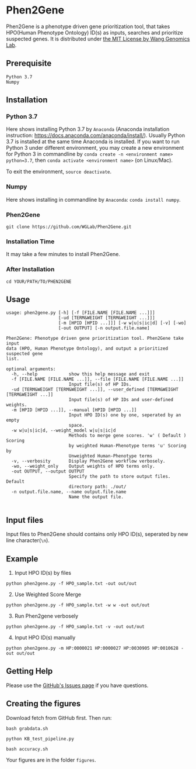# Phen2Gene

Phen2Gene is a phenotype driven gene prioritization tool, that takes HPO(Human Phenotype Ontology) ID(s) as inputs, searches and prioritize suspected genes.  It is distributed under [the MIT License by Wang Genomics Lab](https://wglab.mit-license.org/).

## Prerequisite
```
Python 3.7
Numpy
```

## Installation
### Python 3.7
Here shows installing Python 3.7 by `Anaconda` (Anaconda installation instruction: https://docs.anaconda.com/anaconda/install/). Usually Python 3.7 is installed at the same time Anaconda is installed.
If you want to run Python 3 under different environment, you may create a new environment for Python 3 in commandline by `conda create -n <environment name> python=3.7`, then `conda activate <environment name>` (on Linux/Mac).

To exit the environment, `source deactivate`.

### Numpy
Here shows installing in commandline by `Anaconda`: `conda install numpy`.

### Phen2Gene
`git clone https://github.com/WGLab/Phen2Gene.git`

### Installation Time
It may take a few minutes to install Phen2Gene.

### After Installation
`cd YOUR/PATH/TO/PHEN2GENE`

## Usage
```
usage: phen2gene.py [-h] [-f [FILE.NAME [FILE.NAME ...]]]
                    [-ud [TERM&WEIGHT [TERM&WEIGHT ...]]]
                    [-m [HPID [HPID ...]]] [-w w|u|s|ic|d] [-v] [-wo]
                    [-out OUTPUT] [-n output.file.name]

Phen2Gene: Phenotype driven gene prioritization tool. Phen2Gene take input
data (HPO, Human Phenotype Ontology), and output a prioritized suspected gene
list.

optional arguments:
  -h, --help            show this help message and exit
  -f [FILE.NAME [FILE.NAME ...]], --file [FILE.NAME [FILE.NAME ...]]
                        Input file(s) of HP IDs.
  -ud [TERM&WEIGHT [TERM&WEIGHT ...]], --user_defined [TERM&WEIGHT [TERM&WEIGHT ...]]
                        Input file(s) of HP IDs and user-defined weights.
  -m [HPID [HPID ...]], --manual [HPID [HPID ...]]
                        Input HPO ID(s) one by one, seperated by an empty
                        space.
  -w w|u|s|ic|d, --weight_model w|u|s|ic|d
                        Methods to merge gene scores. 'w' ( Default ) Scoring
                        by weighted Human-Phenotype terms 'u' Scoring by
                        Unweighted Human-Phenotype terms
  -v, --verbosity       Display Phen2Gene workflow verbosely.
  -wo, --weight_only    Output weights of HPO terms only.
  -out OUTPUT, --output OUTPUT
                        Specify the path to store output files. Default
                        directory path: ./out/
  -n output.file.name, --name output.file.name
                        Name the output file.


```

## Input files
Input files to Phen2Gene should contains only HPO ID(s), seperated by new line character(`\n`).

## Example

1. Input HPO ID(s) by files
```
python phen2gene.py -f HPO_sample.txt -out out/out
```
2. Use Weighted Score Merge
```
python phen2gene.py -f HPO_sample.txt -w w -out out/out
```
3. Run Phen2gene verbosely
```
python phen2gene.py -f HPO_sample.txt -v -out out/out
```
4. Input HPO ID(s) manually
```
python phen2gene.py -m HP:0000021 HP:0000027 HP:0030905 HP:0010628 -out out/out
```

## Getting Help

Please use the [GitHub's Issues page](https://github.com/WGLab/LinkedSV/issues) if you have questions.

## Creating the figures

Download fetch from GitHub first.
Then run:
```
bash grabdata.sh
```

```
python KB_test_pipeline.py
```

```
bash accuracy.sh
```

Your figures are in the folder `figures`.
